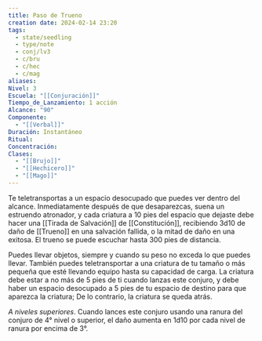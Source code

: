 ```yaml
---
title: Paso de Trueno
creation date: 2024-02-14 23:20
tags:
  - state/seedling
  - type/note
  - conj/lv3
  - c/bru
  - c/hec
  - c/mag
aliases: 
Nivel: 3
Escuela: "[[Conjuración]]"
Tiempo_de_Lanzamiento: 1 acción
Alcance: "90"
Componente:
  - "[[Verbal]]"
Duración: Instantáneo
Ritual: 
Concentración: 
Clases:
  - "[[Brujo]]"
  - "[[Hechicero]]"
  - "[[Mago]]"
---
```

Te teletransportas a un espacio desocupado que puedes ver dentro del alcance. Inmediatamente después de que desaparezcas, suena un estruendo atronador, y cada criatura a 10 pies del espacio que dejaste debe hacer una [[Tirada de Salvación]] de [[Constitución]], recibiendo 3d10 de daño de [[Trueno]] en una salvación fallida, o la mitad de daño en una exitosa. El trueno se puede escuchar hasta 300 pies de distancia.

Puedes llevar objetos, siempre y cuando su peso no exceda lo que puedes llevar. También puedes teletransportar a una criatura de tu tamaño o más pequeña que esté llevando equipo hasta su capacidad de carga. La criatura debe estar a no más de 5 pies de ti cuando lanzas este conjuro, y debe haber un espacio desocupado a 5 pies de tu espacio de destino para que aparezca la criatura; De lo contrario, la criatura se queda atrás.

*A niveles superiores*. Cuando lances este conjuro usando una ranura del conjuro de 4° nivel o superior, el daño aumenta en 1d10 por cada nivel de ranura por encima de 3°.